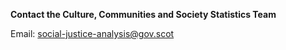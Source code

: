 **Contact the Culture, Communities and Society Statistics Team**

Email: [social-justice-analysis@gov.scot](mailto://social-justice-analysis@gov.scot)